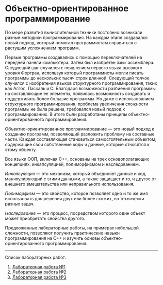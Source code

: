 # Объектно-ориентированное программирование

По мере развития вычислительной техники постоянно возникали разные методики программирования. На каждом этапе создавался новый подход, который помогал программистам справиться с растущим усложнением программ.

Первые программы создавались с помощью переключателей на передней панели компьютера. Затем был изобретен язык ассемблера. Следующий шаг случился с появлением первого языка высокого уровня Фортран, используя который программисты могли писать программы до нескольких тысяч строк длинной. Следующий толчок случился с изобретения языков структурного программирования, таких как Алгол, Паскаль и С. Благодаря возможности разбиения программы на составляющие ее элементы, появилась возможность создавать и поддерживать более большие программы. Но даже с использованием структурного программирования, проблема увеличения сложности программы не была решена, требовался новый подход к программированию. В итоге были разработаны принципы объектно-ориентированного программирования. 

Объектно-ориентированное программирование — это новый подход к созданию программ, позволяющий разложить проблему на составные части. Каждая составляющая становиться самостоятельным объектом, содержащие свои собственные коды и данные, которые относятся к этому объекту.

Все языки ООП, включая С++, основаны на трех основополагающих концепциях: инкапсуляцией, полиморфизмом и наследованием.

*Инкапсуляция* — это механизм, который объединяет данные и код, манипулирующий с этими данными, а также защищает и то, и другое от внешнего вмешательства или неправильного использования.

*Полиморфизм* — это свойство, которое позволяет одно и то же имя использовать для решения двух или более схожих, но технически разных задач.

*Наследование* — это процесс, посредством которого один объект может приобретать свойства другого. 

Предложенные лабораторные работы, на примерах небольшой сложности, позволяют получить практические навыки программирования на С++ и изучить основы объектно-ориентированного программирования.

<hr>

Список лабораторных работ:

1. [Лабораторная работа №1](https://github.com/Vladislav-Lyuminarskiy/OOP-course/blob/master/LAB-1)
2. [Лабораторная работа №2](https://github.com/Vladislav-Lyuminarskiy/OOP-course/blob/master/LAB-2)
3. [Лабораторная работа №3](https://github.com/Vladislav-Lyuminarskiy/OOP-course/blob/master/LAB-3)